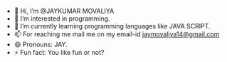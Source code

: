 - 👋 Hi, I’m @JAYKUMAR MOVALIYA
- 👀 I’m interested in programming.
- 🌱 I’m currently learning programming languages like JAVA SCRIPT.
- 📫 For reaching me mail me on my email-id jaymovaliya14@gmail.com
- 😄 Pronouns: JAY.
- ⚡ Fun fact: You like fun or not?


<!---
JAY4420/JAY4420 is a ✨ special ✨ repository because its `README.md` (this file) appears on your GitHub profile.
You can click the Preview link to take a look at your changes.
--->
